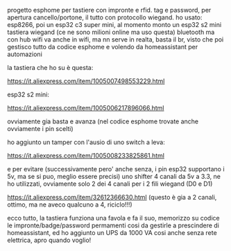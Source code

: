 progetto esphome per tastiere con impronte e rfid. tag e password, per apertura cancello/portone, il tutto con protocollo wiegand.
ho usato: esp8266, poi un esp32 c3 super mini, al momento monto un esp32 s2 mini
tastiera wiegand (ce ne sono milioni online ma uso questa) bluetooth ma con hub wifi va anche in wifi, ma nn serve in realta, basta il br, visto che poi gestisco tutto da codice esphome e volendo da homeassistant per automazioni


la tastiera che ho su è questa:

https://it.aliexpress.com/item/1005007498553229.html



esp32 s2 mini: 

https://it.aliexpress.com/item/1005006217896066.html



ovviamente gia basta e avanza (nel codice esphome trovate anche ovviamente i pin scelti)


ho aggiunto un tamper con l'ausio di uno switch a leva: 

https://it.aliexpress.com/item/1005008233825861.html



e per evitare (successivamente pero' anche senza, i pin esp32 supportano i 5v, ma se si puo, meglio essere precisi) uno shifter 4 canali da 5v a 3.3, ne ho utilizzati, ovviamente solo 2 dei 4 canali per i 2 fili wiegand (D0 e D1)

https://it.aliexpress.com/item/32612366630.html (questo è gia a 2 canali, ottimo, ma ne aveco qualcuno a 4, riciclo!!!)



ecco tutto, la tastiera funziona una favola e fa il suo, memorizzo su codice le impronte/badge/password permamenti cosi da gestirle a prescindere di homeassistant, ed ho aggiunto un UPS da 1000 VA cosi anche senza rete elettrica, apro quando voglio!

